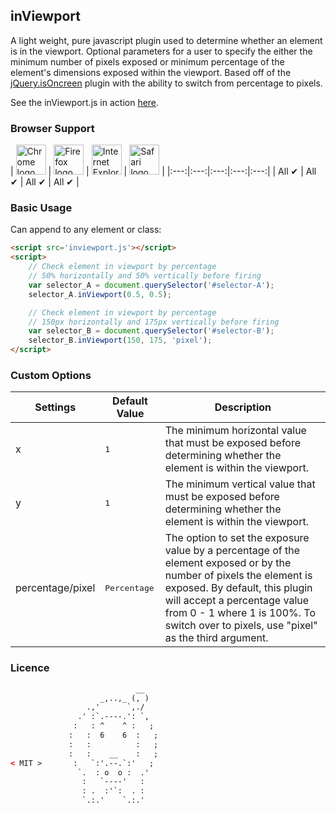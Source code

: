 inViewport
---

A light weight, pure javascript plugin used to determine whether an element is in the viewport. Optional parameters for a user to specify the either the minimum number of pixels exposed or minimum percentage of the element's dimensions exposed within the viewport.  Based off of the <a href="https://github.com/moagrius/isOnScreen" target="_blank">jQuery.isOncreen</a> plugin with the ability to switch from percentage to pixels.

See the inViewport.js in action <a href="index.html">here</a>.

### Browser Support

| <img src="http://i.imgur.com/dJC1GUv.png" width="48px" height="48px" alt="Chrome logo"> | <img src="http://i.imgur.com/o1m5RcQ.png" width="48px" height="48px" alt="Firefox logo"> | <img src="http://i.imgur.com/8h3iz5H.png" width="48px" height="48px" alt="Internet Explorer logo"> | <img src="http://i.imgur.com/j3tgNKJ.png" width="48px" height="48px" alt="Safari logo"> |
|:---:|:---:|:---:|:---:|:---:|
| All ✔ | All ✔ | All ✔ | All ✔ |

### Basic Usage

Can append to any element or class:

``` html
<script src='inviewport.js'></script>
<script>
	// Check element in viewport by percentage
	// 50% horizontally and 50% vertically before firing
	var selector_A = document.querySelector('#selector-A');
	selector_A.inViewport(0.5, 0.5);

	// Check element in viewport by percentage
	// 150px horizontally and 175px vertically before firing
	var selector_B = document.querySelector('#selector-B');
	selector_B.inViewport(150, 175, 'pixel');	
</script>
```

### Custom Options

| Settings | Default Value | Description
| --- | --- | --- |
| x | <pre>1</pre> |  The minimum horizontal value that must be exposed before determining whether the element is within the viewport.  
| y | <pre>1</pre> |  The minimum vertical value that must be exposed before determining whether the element is within the viewport. 
| percentage/pixel | <pre>Percentage</pre> | The option to set the exposure value by a percentage of the element exposed or by the number of pixels the element is exposed.  By default, this plugin will accept a percentage value from 0 - 1 where 1 is 100%.  To switch over to pixels, use "pixel" as the third argument.

### Licence 
``` html
		                    __
		            _,..,_ (, )
		         .,'      `,./
		       .' :`.----.': `,
		      :   : ^    ^ :   ;
		     :   :  6    6  :   ;
		     :   :          :   ;
		     :   :    __    :   ;
< MIT >       :   `:'.--.`:'   ;
		       `.  : o  o :  .'
		        :   `----'   :  
		        : .  :'`:  . :
		        `.:.'    `.:.' 
```


